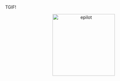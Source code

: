 TGIF!
<p align="center"><img alt="epilot" src="[/epilot_Logo_nur_Icon_regenbogen_RGB_angepasst.svg](https://raw.githubusercontent.com/epilot-dev/hiring/9505142cb947e178c9839c1f3429af4590b19a45/epilot_Logo_nur_Icon_regenbogen_RGB_angepasst.svg)" width="200"></p>

